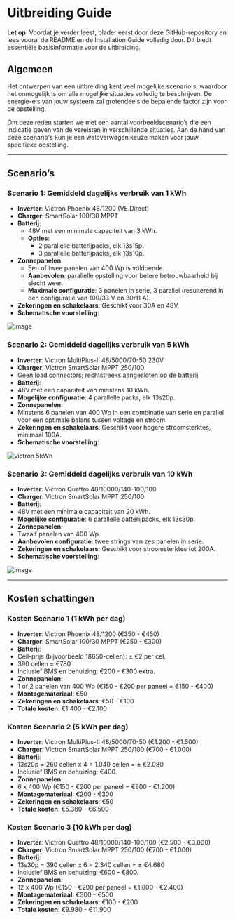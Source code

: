 # Uitbreiding Guide

**Let op**: Voordat je verder leest, blader eerst door deze GitHub-repository en lees vooral de README en de Installation Guide volledig door. Dit biedt essentiële basisinformatie voor de uitbreiding.

## Algemeen
Het ontwerpen van een uitbreiding kent veel mogelijke scenario's, waardoor het onmogelijk is om alle mogelijke situaties volledig te beschrijven. De energie-eis van jouw systeem zal grotendeels de bepalende factor zijn voor de opstelling.

Om deze reden starten we met een aantal voorbeeldscenario’s die een indicatie geven van de vereisten in verschillende situaties. Aan de hand van deze scenario's kun je een weloverwogen keuze maken voor jouw specifieke opstelling.

---

## Scenario’s

### Scenario 1: Gemiddeld dagelijks verbruik van 1 kWh
- **Inverter**: Victron Phoenix 48/1200 (VE.Direct)
- **Charger**: SmartSolar 100/30 MPPT
- **Batterij**:
  - 48V met een minimale capaciteit van 3 kWh.
  - **Opties**:
    - 2 parallelle batterijpacks, elk 13s15p.
    - 3 parallelle batterijpacks, elk 13s10p.
- **Zonnepanelen**:
  - Eén of twee panelen van 400 Wp is voldoende.
  - **Aanbevolen**: parallelle opstelling voor betere betrouwbaarheid bij slecht weer.
  - **Maximale configuratie**: 3 panelen in serie, 3 parallel (resulterend in een configuratie van 100/33 V en 30/11 A).
- **Zekeringen en schakelaars**: Geschikt voor 30A en 48V.
- **Schematische voorstelling**:

![image](https://github.com/user-attachments/assets/6012edfb-80f1-4d9d-8b40-6e8feae693fe)



### Scenario 2: Gemiddeld dagelijks verbruik van 5 kWh
- **Inverter**: Victron MultiPlus-II 48/5000/70-50 230V
- **Charger**: Victron SmartSolar MPPT 250/100
- Geen load connectors; rechtstreeks aangesloten op de batterij.
- **Batterij**:
- 48V met een capaciteit van minstens 10 kWh.
- **Mogelijke configuratie**: 4 parallelle packs, elk 13s20p.
- **Zonnepanelen**:
- Minstens 6 panelen van 400 Wp in een combinatie van serie en parallel voor een optimale balans tussen voltage en stroom.
- **Zekeringen en schakelaars**: Geschikt voor hogere stroomsterktes, minimaal 100A.
- **Schematische voorstelling**:

![victron 5kWh](https://github.com/user-attachments/assets/20904c97-2b2b-43b5-8c70-f17192275a93)



### Scenario 3: Gemiddeld dagelijks verbruik van 10 kWh
- **Inverter**: Victron Quattro 48/10000/140-100/100
- **Charger**: Victron SmartSolar MPPT 250/100
- **Batterij**:
- 48V met een minimale capaciteit van 20 kWh.
- **Mogelijke configuratie**: 6 parallelle batterijpacks, elk 13s30p.
- **Zonnepanelen**:
- Twaalf panelen van 400 Wp.
- **Aanbevolen configuratie**: twee strings van zes panelen in serie.
- **Zekeringen en schakelaars**: Geschikt voor stroomsterktes tot 200A.
- **Schematische voorstelling**:

![image](https://github.com/user-attachments/assets/06eac37b-138a-4965-af20-17aead99801d)


---

## Kosten schattingen

### Kosten Scenario 1 (1 kWh per dag)
- **Inverter**: Victron Phoenix 48/1200 (€350 - €450)
- **Charger**: SmartSolar 100/30 MPPT (€250 - €300)
- **Batterij**:
- Cell-prijs (bijvoorbeeld 18650-cellen): ± €2 per cel.
- 390 cellen = €780
- Inclusief BMS en behuizing: €200 - €300 extra.
- **Zonnepanelen**: 
- 1 of 2 panelen van 400 Wp (€150 - €200 per paneel = €150 - €400)
- **Montagemateriaal**: €50
- **Zekeringen en schakelaars**: €50 - €100
- **Totale kosten**: €1.400 - €2.100

### Kosten Scenario 2 (5 kWh per dag)
- **Inverter**: Victron MultiPlus-II 48/5000/70-50 (€1.200 - €1.500)
- **Charger**: Victron SmartSolar MPPT 250/100 (€700 - €1.000)
- **Batterij**:
- 13s20p = 260 cellen x 4 = 1.040 cellen = ± €2.080
- Inclusief BMS en behuizing: €400.
- **Zonnepanelen**: 
- 6 x 400 Wp (€150 - €200 per paneel = €900 - €1.200)
- **Montagemateriaal**: €200 - €300
- **Zekeringen en schakelaars**: €50
- **Totale kosten**: €5.380 - €6.500

### Kosten Scenario 3 (10 kWh per dag)
- **Inverter**: Victron Quattro 48/10000/140-100/100 (€2.500 - €3.000)
- **Charger**: Victron SmartSolar MPPT 250/100 (€700 - €1.000)
- **Batterij**:
- 13s30p = 390 cellen x 6 = 2.340 cellen = ± €4.680
- Inclusief BMS en behuizing: €600 - €800.
- **Zonnepanelen**: 
- 12 x 400 Wp (€150 - €200 per paneel = €1.800 - €2.400)
- **Montagemateriaal**: €300 - €500
- **Zekeringen en schakelaars**: €100 - €200
- **Totale kosten**: €9.980 - €11.900
